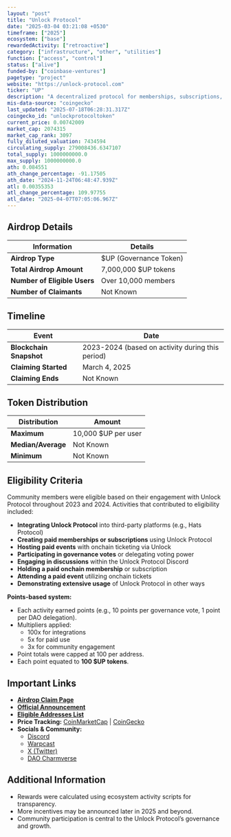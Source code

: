 ```yaml
---
layout: "post"
title: "Unlock Protocol"
date: "2025-03-04 03:21:08 +0530"
timeframe: ["2025"]
ecosystem: ["base"]
rewardedActivity: ["retroactive"]
category: ["infrastructure", "other", "utilities"]
function: ["access", "control"]
status: ["alive"]
funded-by: ["coinbase-ventures"]
pagetype: "project"
website: "https://unlock-protocol.com"
ticker: "UP"
description: "A decentralized protocol for memberships, subscriptions, and ticketing onchain, enabling creators and developers to monetize access to their communities."
mis-data-source: "coingecko"
last_updated: "2025-07-18T06:28:31.317Z"
coingecko_id: "unlockprotocoltoken"
current_price: 0.00742009
market_cap: 2074315
market_cap_rank: 3097
fully_diluted_valuation: 7434594
circulating_supply: 279008436.6347107
total_supply: 1000000000.0
max_supply: 1000000000.0
ath: 0.084551
ath_change_percentage: -91.17505
ath_date: "2024-11-24T06:48:47.939Z"
atl: 0.00355353
atl_change_percentage: 109.97755
atl_date: "2025-04-07T07:05:06.967Z"
---
```


## Airdrop Details

| Information                  | Details                |
| ---------------------------- | ---------------------- |
| **Airdrop Type**             | $UP (Governance Token) |
| **Total Airdrop Amount**     | 7,000,000 $UP tokens   |
| **Number of Eligible Users** | Over 10,000 members    |
| **Number of Claimants**      | Not Known              |

## Timeline

| Event                   | Date                                             |
| ----------------------- | ------------------------------------------------ |
| **Blockchain Snapshot** | 2023-2024 (based on activity during this period) |
| **Claiming Started**    | March 4, 2025                                    |
| **Claiming Ends**       | Not Known                                        |

## Token Distribution

| Distribution       | Amount              |
| ------------------ | ------------------- |
| **Maximum**        | 10,000 $UP per user |
| **Median/Average** | Not Known           |
| **Minimum**        | Not Known           |

## Eligibility Criteria

Community members were eligible based on their engagement with Unlock Protocol throughout 2023 and 2024. Activities that contributed to eligibility included:

- **Integrating Unlock Protocol** into third-party platforms (e.g., Hats Protocol)
- **Creating paid memberships or subscriptions** using Unlock Protocol
- **Hosting paid events** with onchain ticketing via Unlock
- **Participating in governance votes** or delegating voting power
- **Engaging in discussions** within the Unlock Protocol Discord
- **Holding a paid onchain membership** or subscription
- **Attending a paid event** utilizing onchain tickets
- **Demonstrating extensive usage** of Unlock Protocol in other ways

**Points-based system:**

- Each activity earned points (e.g., 10 points per governance vote, 1 point per DAO delegation).
- Multipliers applied:
  - 100x for integrations
  - 5x for paid use
  - 3x for community engagement
- Point totals were capped at 100 per address.
- Each point equated to **100 $UP tokens**.

## Important Links

- **[Airdrop Claim Page](https://airdrops.unlock-protocol.com)**
- **[Official Announcement](https://paragraph.xyz/@unlockprotocol/unlock-protocol-airdrop-7m-up-tokens)**
- **[Eligible Addresses List](https://airdrops.unlock-protocol.com)**
- **Price Tracking:** [CoinMarketCap](https://coinmarketcap.com/currencies/unlock-protocol) | [CoinGecko](https://www.coingecko.com/en/coins/unlock-protocol)
- **Socials & Community:**
  - [Discord](https://discord.unlock-protocol.com)
  - [Warpcast](https://warpcast.com/unlock-protocol)
  - [X (Twitter)](https://x.com/unlockprotocol)
  - [DAO Charmverse](https://app.charmverse.io/unlock-dao/)

## Additional Information

- Rewards were calculated using ecosystem activity scripts for transparency.
- More incentives may be announced later in 2025 and beyond.
- Community participation is central to the Unlock Protocol’s governance and growth.